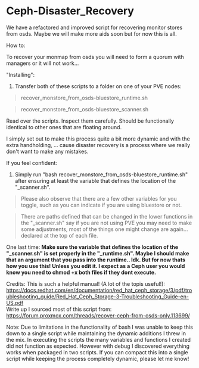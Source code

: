 # Ceph-Disaster_Recovery

We have a refactored and improved script for recovering monitor stores from osds. Maybe we will make more aids soon but for now this is all. 

How to:

To recover your monmap from osds you will need to form a quorum with managers or it will not work...


"Installing":
1. Transfer both of these scripts to a folder on one of your PVE nodes: 

> recover_monstore_from_osds-bluestore_runtime.sh

> recover_monstore_from_osds-bluestore_scanner.sh

Read over the scripts. 
Inspect them carefully. 
Should be functionally identical to other ones that are floating around. 

I simply set out to make this process quite a bit more dynamic and with the extra handholding, 
... cause disaster recovery is a process where we really don't want to make any mistakes. 

If you feel confident:

1. Simply run "bash recover_monstore_from_osds-bluestore_runtime.sh" after ensuring at least the variable that defines the location of the "_scanner.sh". 

> Please also observe that there are a few other variables for you toggle, such as you can indicate if you are using bluestore or not. 

> There are paths defined that can be changed in the lower functions in the "_scanner.sh" say if you are not using PVE you may need to make some adjustments, most of the things one might change are again... declared at the top of each file.

One last time: **Make sure the variable that defines the location of the "_scanner.sh" is set properly in the "_runtime.sh". Maybe I should make that an argument that you pass into the runtime.. Idk. But for now thats how you use this! Unless you edit it. 
I expect as a Ceph user you would know you need to chmod +x both files if they dont execute.** 

Credits:
This is such a helpful manual! (A lot of the topis useful!): https://docs.redhat.com/en/documentation/red_hat_ceph_storage/3/pdf/troubleshooting_guide/Red_Hat_Ceph_Storage-3-Troubleshooting_Guide-en-US.pdf  
Write up I sourced most of this script from: https://forum.proxmox.com/threads/recover-ceph-from-osds-only.113699/   

Note:
Due to limitations in the functionality of bash I was unable to keep this down to a single script while maintaining the dynamic additions I threw in the mix.
In executing the scripts the many variables and functions I created did not function as expected. However with debug I discovered everything works when packaged in two scripts. 
If you can compact this into a single script while keeping the process completely dynamic, please let me know!
